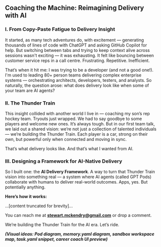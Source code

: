 ## Coaching the Machine: Reimagining Delivery with AI

### I. From Copy-Paste Fatigue to Delivery Insight

It started, as many tech adventures do, with excitement — generating thousands of lines of code with ChatGPT and asking GitHub Copilot for help. But switching between tabs and trying to keep context alive across sessions wasn't exciting — it was exhausting. It felt like bouncing between customer service reps in a call centre. Frustrating. Repetitive. Inefficient.

That’s when it hit me: I was trying to be a developer (and not a good one!). I'm used to leading 80+ person teams delivering complex enterprise systems — orchestrating architects, developers, testers, and analysts. So naturally, the question arose: what does delivery look like when some of your team are AI agents?

### II. The Thunder Train

This insight collided with another world I live in — coaching my son’s rep hockey team. Tryouts just wrapped. We had to say goodbye to some players and welcome new ones. It’s always tough. But in our first team talk, we laid out a shared vision: we’re not just a collection of talented individuals — we’re building the Thunder Train. Each player is a car, strong on their own, but powerful only when connected and moving in sync.

That’s what delivery looks like. And that’s what I wanted from AI.

### III. Designing a Framework for AI-Native Delivery

So I built one: the **AI Delivery Framework**. A way to turn that Thunder Train vision into something real — a system where AI agents (called GPT Pods) collaborate with humans to deliver real-world outcomes. Apps, yes. But potentially anything.

**Here’s how it works:**

...[content truncated for brevity]...

You can reach me at **stewart.mckendry@gmail.com** or drop a comment.

We’re building the Thunder Train for the AI era. Let’s ride.

_**(Visual ideas: Pod diagram, memory.yaml diagram, sandbox workspace map, task.yaml snippet, career coach UI preview)**_